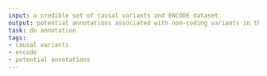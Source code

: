 ```yaml
---
input: a credible set of causal variants and ENCODE dataset
output: potential annotations associated with non-coding variants in the credible sets
task: do annotation
tags:
- causal variants
- encode
- potential annotations
---
```

